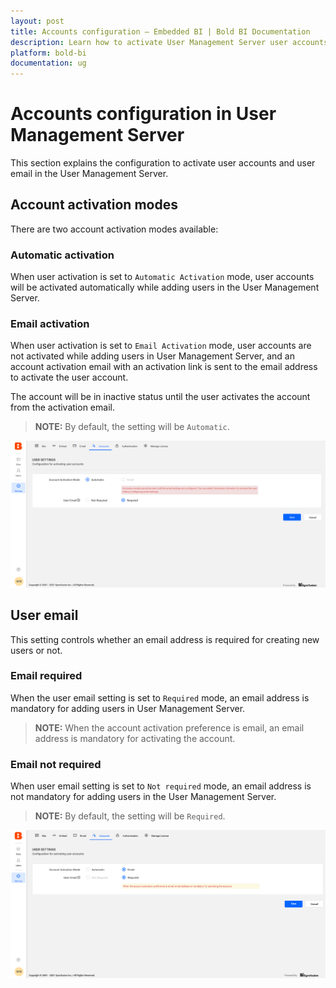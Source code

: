 ```yaml
---
layout: post
title: Accounts configuration – Embedded BI | Bold BI Documentation
description: Learn how to activate User Management Server user accounts. There are two modes of account activation available - automatic and user email.
platform: bold-bi
documentation: ug
---
```


# Accounts configuration in User Management Server

This section explains the configuration to activate user accounts and user email in the User Management Server.

## Account activation modes

There are two account activation modes available:

### Automatic activation

When user activation is set to `Automatic Activation` mode, user accounts will be activated automatically while adding users in the User Management Server.

### Email activation

When user activation is set to `Email Activation` mode, user accounts are not activated while adding users in User Management Server, and an account activation email with an activation link is sent to the email address to activate the user account.

The account will be in inactive status until the user activates the account from the activation email.

> **NOTE:** By default, the setting will be `Automatic`.

![Accounts Settings](/static/assets/embedded/multi-tenancy/images/account-automatic-settings.png)

## User email

This setting controls whether an email address is required for creating new users or not.

### Email required

When the user email setting is set to `Required` mode, an email address is mandatory for adding users in User Management Server.

> **NOTE:** When the account activation preference is email, an email address is mandatory for activating the account.

### Email not required

When user email setting is set to `Not required` mode, an email address is not mandatory for adding users in the User Management Server.

> **NOTE:** By default, the setting will be `Required`.

![Email Required Settings](/static/assets/embedded/multi-tenancy/images/email-required.png)
